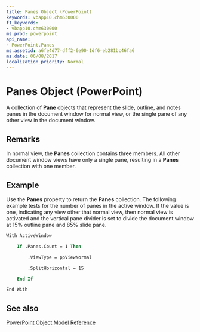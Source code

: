 ```yaml
---
title: Panes Object (PowerPoint)
keywords: vbapp10.chm630000
f1_keywords:
- vbapp10.chm630000
ms.prod: powerpoint
api_name:
- PowerPoint.Panes
ms.assetid: a6fe4d77-dff2-6e90-1df6-eb281bc46fa6
ms.date: 06/08/2017
localization_priority: Normal
---
```



# Panes Object (PowerPoint)

A collection of  **[Pane](PowerPoint.Pane.md)** objects that represent the slide, outline, and notes panes in the document window for normal view, or the single pane of any other view in the document window.


## Remarks

In normal view, the  **Panes** collection contains three members. All other document window views have only a single pane, resulting in a **Panes** collection with one member.


## Example

Use the  **Panes** property to return the **Panes** collection. The following example tests for the number of panes in the active window. If the value is one, indicating any view other that normal view, then normal view is activated and the vertical pane divider is set to divide the document window at 15% outline pane and 85% slide pane.


```vb
With ActiveWindow

    If .Panes.Count = 1 Then

        .ViewType = ppViewNormal

        .SplitHorizontal = 15

    End If

End With
```


## See also


[PowerPoint Object Model Reference](overview/PowerPoint/object-model.md)

